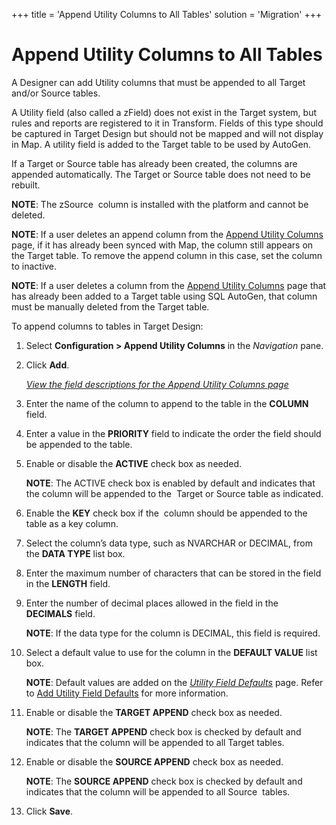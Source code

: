 +++
title = 'Append Utility Columns to All Tables'
solution = 'Migration'
+++

# Append Utility Columns to All Tables

A Designer can add Utility columns that must be appended to all Target
and/or Source tables.

A Utility field (also called a zField) does not exist in the Target
system, but rules and reports are registered to it in Transform. Fields
of this type should be captured in Target Design but should not be
mapped and will not display in Map. A utility field is added to the
Target table to be used by AutoGen.

If a Target or Source table has already been created, the columns are
appended automatically. The Target or Source table does not need to be
rebuilt.

<span style="font-weight: bold;">NOTE</span>: The zSource  column is
installed with the platform and cannot be deleted.

<span style="font-weight: bold;">NOTE</span>: If a user deletes an
append column from the [Append Utility
Columns](../Page_Desc/Append_Utility_Columns) page, if it has
already been synced with Map, the column still appears on the Target
table. To remove the append column in this case, set the column to
inactive.

<span style="font-weight: bold;">NOTE</span>: If a user deletes a column
from the [Append Utility
Columns](../Page_Desc/Append_Utility_Columns) page that has already
been added to a Target table using SQL AutoGen, that column must be
manually deleted from the Target table.

To append columns to tables in Target Design:

1.  Select **Configuration \> Append Utility Columns** in the
    *Navigation* pane.

2.  Click <span style="font-weight: bold;">Add</span>.
    
    *[View the field descriptions for the Append Utility Columns
    page](../Page_Desc/Append_Utility_Columns)*

3.  Enter the name of the column to append to the table in the
    **COLUMN** field.

4.  Enter a value in the **PRIORITY** field to indicate the order the
    field should be appended to the table.

5.  Enable or disable the **ACTIVE** check box as needed.
    
    <span style="font-weight: bold;">NOTE</span>: The ACTIVE check box
    is enabled by default and indicates that the column will be appended
    to the  Target or Source table as indicated.

6.  Enable the **KEY** check box if the  column should be appended to
    the table as a key column.

7.  Select the column’s data type, such as NVARCHAR or DECIMAL, from the
    **DATA TYPE** list box.

8.  Enter the maximum number of characters that can be stored in the
    field in the **LENGTH** field.

9.  Enter the number of decimal places allowed in the field in the
    **DECIMALS** field.
    
    <span style="font-weight: bold;">NOTE</span>: If the data type for
    the column is DECIMAL, this field is required.

10. Select a default value to use for the column in the **DEFAULT
    VALUE** list box.
    
    <span style="font-weight: bold;">NOTE</span>: Default values are
    added on the *[Utility Field
    Defaults](../Page_Desc/Utility_Field_Defaults)* page. Refer to
    [Add Utility Field Defaults](Add_Utility_Field_Defaults) for
    more information.

11. Enable or disable the **TARGET APPEND** check box as needed.
    
    <span style="font-weight: bold;">NOTE</span>: The
    <span style="font-weight: bold;">TARGET APPEND</span> check box is
    checked by default and indicates that the column will be appended to
    all Target tables.

12. Enable or disable the **SOURCE APPEND** check box as needed.
    
    <span style="font-weight: bold;">NOTE</span>: The
    <span style="font-weight: bold;">SOURCE APPEND</span> check box is
    checked by default and indicates that the column will be appended to
    all Source  tables.

13. Click **Save**.
